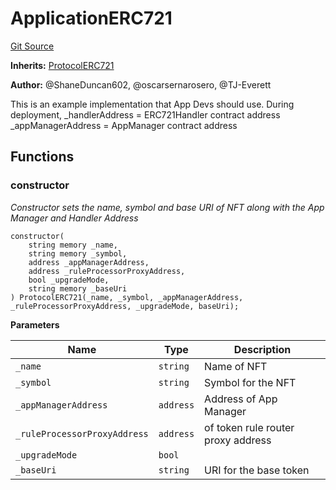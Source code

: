 # ApplicationERC721
[Git Source](https://github.com/thrackle-io/rules-protocol/blob/49ab19f6a1a98efed1de2dc532ff3da9b445a7cb/src/example/ApplicationERC721.sol)

**Inherits:**
[ProtocolERC721](/src/token/ProtocolERC721.sol/contract.ProtocolERC721.md)

**Author:**
@ShaneDuncan602, @oscarsernarosero, @TJ-Everett

This is an example implementation that App Devs should use.
During deployment, _handlerAddress = ERC721Handler contract address
_appManagerAddress = AppManager contract address


## Functions
### constructor

*Constructor sets the name, symbol and base URI of NFT along with the App Manager and Handler Address*


```solidity
constructor(
    string memory _name,
    string memory _symbol,
    address _appManagerAddress,
    address _ruleProcessorProxyAddress,
    bool _upgradeMode,
    string memory _baseUri
) ProtocolERC721(_name, _symbol, _appManagerAddress, _ruleProcessorProxyAddress, _upgradeMode, baseUri);
```
**Parameters**

|Name|Type|Description|
|----|----|-----------|
|`_name`|`string`|Name of NFT|
|`_symbol`|`string`|Symbol for the NFT|
|`_appManagerAddress`|`address`|Address of App Manager|
|`_ruleProcessorProxyAddress`|`address`|of token rule router proxy address|
|`_upgradeMode`|`bool`||
|`_baseUri`|`string`|URI for the base token|


